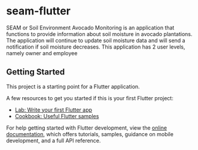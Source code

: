 # seam-flutter

SEAM or Soil Environment Avocado Monitoring is an application that functions to provide information about soil moisture in avocado plantations. The application will continue to update soil moisture data and will send a notification if soil moisture decreases. This application has 2 user levels, namely owner and employee

## Getting Started

This project is a starting point for a Flutter application.

A few resources to get you started if this is your first Flutter project:

- [Lab: Write your first Flutter app](https://docs.flutter.dev/get-started/codelab)
- [Cookbook: Useful Flutter samples](https://docs.flutter.dev/cookbook)

For help getting started with Flutter development, view the
[online documentation](https://docs.flutter.dev/), which offers tutorials,
samples, guidance on mobile development, and a full API reference.
